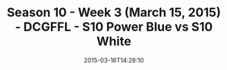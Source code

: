 ---
title: Season 10 - Week 3 (March 15, 2015) - DCGFFL - S10 Power Blue vs S10 White
teams-score:
- team: _teams/s10-power-blue.md
  score: 26
- team: _teams/s10-white.md
  score: 20
mvp: Jerrell P. (Power Blue); Jim R. (White)
game-ball: N/A
sportsperson: ''
season: 10
week: 0
date: '2015-03-16T14:28:10'
pageid: season-10-week-three-4434-vs-4449
---